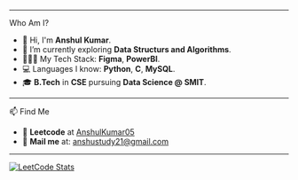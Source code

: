 
---
Who Am I?
- 👋 Hi, I'm **Anshul Kumar**.
- 🌱 I’m currently exploring **Data Structurs and Algorithms**.
- 🧑🏻‍💻 My Tech Stack: **Figma**, **PowerBI**.
- 💻 Languages I know: **Python**, **C**, **MySQL**.
- 🎓 **B.Tech** in **CSE** pursuing **Data Science @ SMIT**. 

---

📫 Find Me
- 🔗 **Leetcode** at [AnshulKumar05](https://leetcode.com/u/AnshulKumar05/)
- 📧 **Mail me** at: anshustudy21@gmail.com

---

[![LeetCode Stats](https://leetcard.jacoblin.cool/AnshulKumar05?theme=light,unicorn)](https://leetcode.com/AnshulKumar05)
